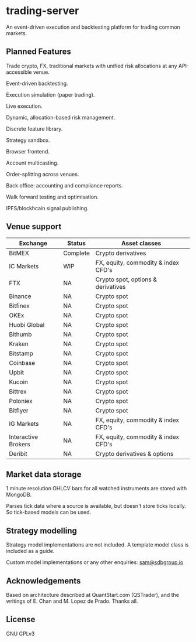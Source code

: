 # trading-server
An event-driven execution and backtesting platform for trading common markets.

## Planned Features
Trade crypto, FX, traditional markets with unified risk allocations at any API-accessible venue.

Event-driven backtesting.

Execution simulation (paper trading).

Live execution.

Dynamic, allocation-based risk management.

Discrete feature library.

Strategy sandbox.

Browser frontend.

Account multicasting.

Order-splitting across venues.

Back office: accounting and compliance reports.

Walk forward testing and optimisation.

IPFS/blockhcain signal publishing.

## Venue support

Exchange |  Status   | Asset classes
---------|-----------|------------
BitMEX | Complete | Crypto derivatives
IC Markets | WIP | FX, equity, commodity & index CFD's
FTX | NA | Crypto spot, options & derivatives
Binance | NA | Crypto spot
Bitfinex | NA | Crypto spot
OKEx | NA | Crypto spot
Huobi Global | NA | Crypto spot
Bithumb | NA | Crypto spot
Kraken | NA | Crypto spot
Bitstamp | NA | Crypto spot
Coinbase | NA | Crypto spot
Upbit | NA | Crypto spot
Kucoin | NA | Crypto spot
Bittrex | NA | Crypto spot
Poloniex| NA | Crypto spot
Bitflyer | NA | Crypto spot
IG Markets | NA | FX, equity, commodity & index CFD's
Interactive Brokers | NA | FX, equity, commodity & index CFD's
Deribit | NA | Crypto derivatives & options

## Market data storage
1 minute resolution OHLCV bars for all watched instruments are stored with MongoDB. 

Parses tick data where a source is available, but doesn't store ticks locally. So tick-based models can be used.

## Strategy modelling
Strategy model implementations are not included. A template model class is included as a guide. 

Custom model implementations or any other enquiries: sam@sdbgroup.io 

## Acknowledgements
Based on architecture described at QuantStart.com (QSTrader), and the writings of E. Chan and M. Lopez de Prado. Thanks all.

## License
GNU GPLv3
